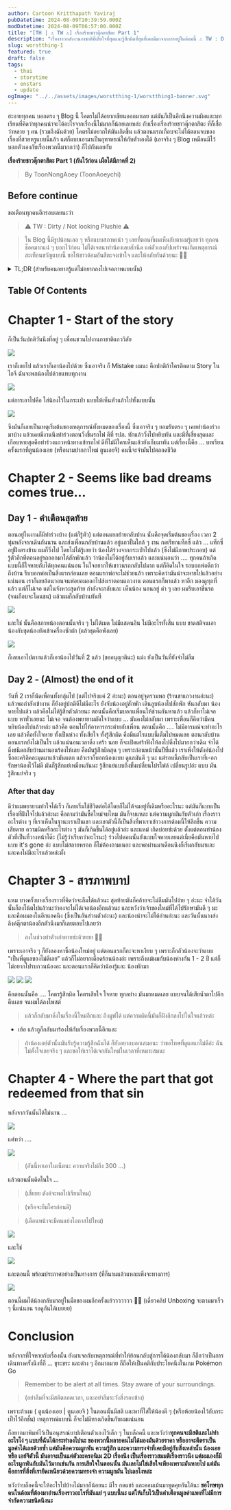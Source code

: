 ```yaml
---
author: Cartoon Kritthapath Yaviraj
pubDatetime: 2024-08-09T10:39:59.000Z
modDatetime: 2024-08-09T06:57:00.000Z
title: "[TH | ⚠️ TW ⚠️] เรื่องร้ายชาวตุ๊กตาสึตะ Part 1"
description: "เรื่องราวหลังงานกาชาติที่เสียใจที่สุดและรู้สึกผิดที่สุดที่เคยมีมาจากการอยู่ในด้อมนี้ ⚠️ TW : Dirty / Not looking Plushie ⚠️"
slug: worstthing-1
featured: true
draft: false
tags:
  - thai
  - storytime
  - enstars
  - update
ogImage: "../../assets/images/worstthing-1/worstthing1-banner.svg"
---
```


ฮะอายทุกคน บอกตรง ๆ Blog นี้ โคตรไม่ได้อยากเขียนออกมาเลย แต่มันก็เป็นอีกนึงความผิดและบทเรียนที่คิดว่าทุกคนน่าจะได้อะไรจากเรื่องนี้ไม่มากก็น้อยเลยหล่ะ กับเรื่องเรื่องร้ายชาวตุ๊กตาสึตะ ที่ก็เชื่อว่าหลาย ๆ คน (รวมถึงฉันด้วย) โคตรไม่อยากให้มันเกิดขึ้น แล้วตอนแรกเกือบจะไม่ได้ตอนจบของเรื่องที่สวยหรูแบบนี้แล้ว แต่ก็แบบเอามาเป็นอุทาหรณ์ให้กับตัวเองได้ (เอาจริง ๆ Blog เหมือนมีไว้บอกตัวเองกับเรื่องพวกนี้มากกว่า) ก็ไปกันเลยกับ

**เรื่องร้ายชาวตุ๊กตาสึตะ Part 1 (กันไว้ก่อน เผือได้มีภาคที่ 2)**

> By ToonNongAoey (ToonAoeychi)

## Before continue

ขอเตือนทุกคนอีกรอบเลยนะว่า

> ⚠️ TW : Dirty / Not looking Plushie ⚠️

> ใน Blog นี้มีรูปน้อนเลอ ๆ หรือแบบสภาพเน่า ๆ เลยที่ตอนที่ผมเห็นกับตาผมรู้เลยว่า ทุกคนช็อคมากแน่ ๆ บอกไว้ก่อน ไม่ได้เจตนาทำน้องเลยสักนิด แค่ตัวเองสัปเพร่าจนเกิดเหตุการณ์สะเทือนขวัญแบบนี้ ขอให้ชาวด้อมอันสึตะจงเข้าใจ และให้อภัยกันด้วยนะ 🥺🥺

<details>
<summary>TL;DR (สำหรับคนอยากรู้แต่ไม่อยากลงไปเจอภาพแบบนั้น)</summary>
ทำน้องหายที่งานกาชาติ ตอนแรกแค่ทำร่วง (แต่ดันเ-อกเป็นตรงถนนกลางสามแยก) ครั้งที่สองเหมือนคนหยิบไปเลยแล้วไม่ได้กลับมา แต่โชคไปเจอที่มีคนปล่อยน้องในทวิตและได้น้องกลับมาแล้ว
</details>

## Table Of Contents

# Chapter 1 - Start of the story

ก็เป็นวันปกติวันนึงที่อยู่ ๆ เพื่อนชวนไปงานกาชาติแถววิลัย

![](@assets/images/worstthing-1/chat1.png)

เราก็เลยไป แล้วเราก็เอาน้องไปด้วย ซึ่งเอาจริง ก็ Mistake ผมนะ คือปกติถ้าใครติดตาม Story ในไอจี ฉันจะพกน้องไปด้วยแทบทุกงาน

![](@assets/images/worstthing-1/normaleichi.png)

แต่การเอาไปคือ ใส่น้องไว้ในกระเป๋า แบบให้เห็นหัวแล้วไปทั้งแบบนั้น

![](@assets/images/worstthing-1/1qF-Cayi.jpg)

ซึงมันก็เลยเป็นเหตุเริ่มต้นของเหตุการณ์ทั้งหมดของเรื่องนี้ ซึ่งเอาจริง ๆ ยอมรับตรง ๆ เคยทำน้องร่วงมาบ้าง แล้วเคยมีงานนึงทำร่วงตอนวิ่งขึ้นรถไฟ ดีที่ รปภ. ทักแล้ววิ่งไปหยิบทัน และมีที่เสี่ยงสุดและเกือบหายสุดคือทำร่วงแถวหน้าทางเข้ารถไฟ ดีที่ไม่มีใครเห็นแล้วยังเก็บมาทัน แต่เรื่องนี้คือ ... บทเรียนครั้งแรกที่ตูนน้องเอย (หรือนามปากกาใหม่ ตูนเอยจิ) คนนี้จะจำมันไปตลอดชีวิต

# Chapter 2 - Seems like bad dreams comes true...

## Day 1 - คำเตือนสุดท้าย

ตอนอยู่ในงานก็มีทำร่วงบ้าง (แต่ก็รู้ตัว) แต่ตอนแยกย้ายกลับบ้าน นั่นคือจุดเริ่มต้นของเรื่อง เวลา 2 ทุ่มหลังจากเดินกันนาน และส่งเพื่อนกลับบ้านแล้ว อยู่แถวปั้มใกล้ ๆ งาน กดเรียกแท็กซี่ แล้ว ... แท็กซี่อยู่ฝั่งตรงข้าม ผมก็วิ่งไป โดยไม่ได้รู้เลยว่า น้องได้ร่วงจากกระเป๋าไปแล้ว (ซึ่งไม่มีภาพประกอบ) แต่รู้ตัวอีกทีตอนอยู่รถออกมาได้สักพักแล้ว ว่าน้องไม่ได้อยู่กับเราแล้ว และแน่นอนว่า .... ทุกคนถ้าเกิดแบบนี้ก็ใจหายกับได้ทุกคนแน่นอน ในใจอยากให้เขาวนรถกลับไปมาก แต่ก็คิดในใจ รอบอกพ่อดีกว่า ถึงบ้าน รีบบอกพ่อเป็นสิ่งแรกก่อนเลย ตอนแรกพ่อจะไม่ช่วยแล้ว เพราะคิดว่ามันน่าจะหายไปแล้วอย่างแน่นอน เราก็เลยอ้อนวอนจนพ่อยอมออกไปส่งเราตอนแถวงาน ตอนแรกก็หาแล้ว หาอีก มองดูทุกที่แล้ว แต่ก็ไม่เจอ แต่ในจังหวะสุดท้าย กำลังจะกลับและ เห็นน้อง นอนอยู่ ดำ ๆ เลย ผมรีบเอาขึ่นรถ (จนเกือบจะโดนชน) แล้วผมก็กลับบ้านทันที

![](@assets/images/worstthing-1/YjWjObcm.jpg)

และใช่ นั้นคือสภาพน้องตอนนั้นจริง ๆ ไม่ได้เมด ไม่มีแสดนอิน ไม่มีอะไรทั้งสิ้น แบบ ขาดสติจนเอาน้องกับชุดน้องยัดเข้าเครื่องซักผ้า (แล้วชุดคือพังเลย)

![](@assets/images/worstthing-1/p_ph7BZ2.jpg)

ก็เลยเอาไปตากแล้วก็เอาน้องไปวันที่ 2 แล้ว (ขออนุญาตินะ) แม่ง ยังเป็นวันที่ยังจำไม่ลืม

## Day 2 - (Almost) the end of it

วันที่ 2 เราก็นัดเพื่อนทั้งกลุ่มไป (แต่ไปจริงแค่ 2 อ่ะนะ) ตอนอยู่จุดรวมพล (ร้านชาแถวงานอ่ะนะ) แล้วพอกำลังเข้างาน ก็ยังอยู่ปกติดีไม่มีอะไร ยังจับน้องอยู่สักพัก เดินลูบน้องไปสักพัก หันกลับมา น้องหายไปแล้ว แล้วคือไม่ได้รู้สึกตัวด้วยนะ ตอนนั้นคือเริ่มบอกเเพื่อนให้ช่วนกันหาแล้ว แล้วก็หาไม่เจอ แบบ หาทั่วเลยนะ ไม่เจอ จนต้องพยายามตัดใจว่าแบบ ... มันคงไม่กลับมา เพราะเพื่อนก็คิดว่ามีคนหยิบน้องไปแล้วหล่ะ แล้วคือ ตอนไปให้อาหารกระต่ายกับเพื่อน ตอนนั้นคือ .... ไม่มีอารมณ์จะทำอะไรเลย แล้วคือทั้งใจหาย ทั้งเป็นห่วง ทั้งเสียใจ ทั้งรู้สึกผิด คือมีแต่ไรแบบนี้เต็มไปหมดเลย ตอนกลับบ้านตอนแรกยังไม่เป็นไร แล้วแน่นอนเวลาดิ่ง เศร้า นอย ก็จะเปิดเศร้าฟังให้ลงไปดิ่งไปมากกว่าเดิม จำได้ดิ่งชนิดกลับบ้านมานอนร้องไห้เลย คือมันรู้สึกผิดสุด ๆ เพราะก่อนหน้านั้นปีที่แล้ว เราเพิ่งให้ตังค์น้องไปซื้ออะคริลิคละมุดมาแล้วมันแตก แล้วเราก็บอกน้องแบบ ดูแลมันดี ๆ นะ แต่รอบนี้กลับเป็นเราที่เ-อกรักษาน้องไว้ไม่ดี มันก็รู้สึกแย่เหมือนกันนะ รู้สึกแย่แบบถึงขั้นเปลี่ยนโปรไฟล์ เปลี่ยนรูปอ่ะ แบบ มันรู้สึกแย่จริง ๆ

### After that day

ดีว่าผมพยายามทำใจได้เร็ว ก็เลยเริ่มใช้ชีวิตต่อได้โดยก็ไม่ได้จมอยู่ที่เดิมหรืออะไรนะ แต่มันก็แบบเป็นเรื่องที่ฝังใจไปแล้วอ่ะนะ คือถามว่ามันซื้อใหม่จบไหม มันก็จบแหละ แต่ความผูกผันกับตัวเก่า เรื่องราวอะไรต่าง ๆ ที่เราเห็นในฐานะเราเป็นเขา และเขาตัวนี้ก็เป็นสิ่งที่พาเราเข้าวงการด้อมนี้ให้ลึกขึ้น ความเสียดาย ความผิดหรืออะไรต่าง ๆ มันก็เกิดขึ้นได้อยู่แล้วอ่ะ และแหม่ เกิดบ่อยซ่ะด้วย ตั้งแต่ตอนทำน้องตัวที่เป็นที่วางหน้าโต๊ะ (ไม่รู้ว่าเรียกว่าอะไรนะ) ร่วงไปตอนนั้นยังแบบใจหายเลยแต่เนี่ยคือมันหายไปแบบ it's gone อ่ะ แบบไม่สลายหรอก ก็ไม่ต้องถามเนอะ และพอผ่านมาเดือนนึงก็เริ่มกลับมาและ และคงไม่มีอะไรแล้วหล่ะมั้ง

# Chapter 3 - สารภาพบาป

แหม บางครั้งบางเรื่องราวที่คิดว่าจะลืมได้แล้วนะ สุดท้ายมันก็คล้ายจะไม่ลืมมันไปง่าย ๆ อ่ะนะ จำได้วันนั้นก็ลงโน้ตไปแล้วนะว่าคงจะไม่ได้เจอน้องอีกแล้วนะ และหวังว่าเจ้าของใหม่ที่ได้ไปรักษามันดี ๆ นะ และคือผมลงในอีกแอคนึง (ซึ่งเป็นอันส่วนตัวอ่ะนะ) และน้องน่าจะไม่ได้อ่านอ่ะนะ และวันนั้นนางส่งลิงค์ตุ๊กตาน้องอีกตัวนึงมาก็เลยตอบไปเลยว่า

> ลงในช่วงทำตัวเก่าหายซ่ะด้วยยย 🥹🥹

เพราะเอาจริง ๆ ก็ยังลองหาซื้อน้องใหม่อยู่ แต่ตอนแรกก็กะจะหาเงียบ ๆ เพราะก็กลัวน้องจะว่าแบบ "เป็นพี่ดูแลของไม่ดีเลย" แล้วก็ไม่อยากเดือดร้อนน้องอ่ะ เพราะถึงแม้ผมกับน้องห่างกัน 1 - 2 ปี แต่ก็ไม่อยากไปรบกวนน้องอะ และตอนแรกก็คิดว่าน้องรู้และ น้องทักมา

![](@assets/images/worstthing-1/Screenshot_2024-08-09-11-49-22-063_com.instagram.android.png)
![](@assets/images/worstthing-1/Screenshot_2024-08-09-11-49-38-534_com.instagram.android.png)
![](@assets/images/worstthing-1/Screenshot_2024-08-09-11-50-02-648_com.instagram.android.png)

คือตอนนั้นคือ .... โคตรรู้สึกผิด โคตรเสียใจ ใจหาย ทุกอย่าง มันมาหมดเลย แบบจนได้เสียน้ำตาไปอีกคืนเลย จนผมได้ลงโพสต์

> แล้วก็กลับมาดิ่งในเรื่องนี้ใหม่อีกและ ถึงมูฟได้ แต่ความผิดนี้มันก็ฝังลึกลงไปในใจแล้วหล่ะ

- เฮ้อ แล้วกูก็กลับมาร้องไห้กับเรื่องพวกนี้อีกและ

> ถ้าน้องเอย์ตัวนั้นมันรับรู้ความรู้สึกฉันได้ ก็ยังอยากบอกเสมอนะ ว่าขอโทษที่ดูแลแกไม่ดีอ่ะ ฉันไม่ตั้งใจเลยจริง ๆ และขอให้เราได้เจอกันใหม่ในเวลาที่เหมาะสมนะ

# Chapter 4 - Where the part that got redeemed from that sin

หลังจากวันนั้นได้ไม่นาน ...

![](@assets/images/worstthing-1/Pasted-image-20240828224059.png)

แต่ทว่า ....

![](@assets/images/worstthing-1/Pasted-image-20240828224438.png)

> (อันนี้หาเอาในเน็ตนะ ความจริงไม่ถึง 300 ...)

แล้วตอนนั้นคิดในใจ ...

> (เชี่ยยย ตังค์จะพอไปเรียนไหม)

> (หรือจะยืมใครก่อนดี)

> (เดือนหน้าจะมีคนแย่งโอกาสไปไหม)

![](@assets/images/worstthing-1/Pasted-image-20240829000827.png)

และใช่

![](@assets/images/worstthing-1/Pasted-image-20240829002126.png)

และตอนนี้ พร้อมประกาศอย่างเป็นทางการ (ที่ก็นานแล้วแหละเพิ่งจะทางการ)

![](@assets/images/worstthing-1/vlcsnap-2024-09-01-01h15m06s663.jpg)

ตอนนี้ผมได้น้องกลับมาอยู่ในมือของผมอีกครั้งแย้ววววววว 🥰🥰 (เดี๋ยวคลิป Unboxing จะตามมาเร็ว ๆ นี้แน่นอน รอดูกันได้เบยยย)

# Conclusion

หลังจากที่ใจหายกับเรื่องนั้น ยังมาเจอกับเหตุการณ์ที่ทำให้ย้อนกลับสู่การได้น้องกลับมา ก็ถือว่าเป็นการเดินทางครั้งนึงที่ก็ ... ขุระขระ และต่าง ๆ อีกมากมาย ก็ถือให้เป็นคติกับประโยคนึงในเกม Pokémon Go

> Remember to be alert at all times. Stay aware of your surroundings.

> (อย่าลืมที่จะมีสติตลอดเวลา, และอย่าลืมระวังสิ่งรอบข้าง)

เพราะถ้าผม ( ตูนน้องเอย | ตูนเอยจิ ) ในตอนนั้นมีสติ และหาที่ใส่ให้น้องดี ๆ (หรือห้อยน้องไว้กับกระเป็าไว้อีกชั้น) เหตุการณ์แบบนี้ ก็จะไม่มีทางเกิดขึ้นกับผมแน่นอน

ก็อยากมาพิมพ์ไว้เป็นอนุสรณ์บาปเตือนตัวเองไว้เล็ก ๆ ในบล็อคนี้ และหวังว่า**ทุกคนจะมีสติและไม่ทำอะไรโง่ ๆ แบบที่ฉันได้กระทำลงไปนะ ของพวกนี้หลายคนไม่ได้มองมันด้วยราคา หรืออาจะตีตราเป็นมูลค่าได้เลยด้วยซ้ำ แต่มันคือความผูกพัน ความรู้สึก และความทรงจำที่เคยมีอยู่กับสิ่งเหล่านั้น น้องเอย หรือ เอย์จิตัวนี้ มันอาจะเป็นแค่ตัวละครอนิเม 2D เรื่องนึง เป็นเรื่องราวสมมติเรื่องราวนึง แต่ผมเองก็มีอะไรผูกพันกับมันไว้มากเช่นกัน การเสียใจในตอนนั้น มันเลยไม่ใช่เสียใจเพียงเพราะมันหายไป แต่มันคือการที่สิ่งที่เรายึดเหนียวด้วยความทรงจำ ความผูกผัน ไปเลยไงหล่ะ**

หวังว่าบล็อคนี้จะให้อะไรไปบ้างไม่มากก็น้อยนะ มีไร กดแชร์ และคอมเม้นมาพูดคุยกันได้นะ
**ขอโทษทุกคนในด้อมที่ต้องมาอ่านเรื่องราวอะไรที่มันแย่ ๆ แบบนี้นะ แต่ให้เก็บไว้เป็นคำเตือนมูลค่าแพงที่ไม่มีการจำกัดความชนิดนึงนะ**

